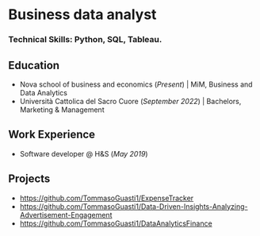 # Business data analyst

### Technical Skills: Python, SQL, Tableau.

## Education
- Nova school of business and economics (_Present_) | MiM, Business and Data Analytics
- Università Cattolica del Sacro Cuore (_September 2022_) | Bachelors, Marketing & Management

## Work Experience
- Software developer @ H&S (_May 2019_)

## Projects
- https://github.com/TommasoGuasti1/ExpenseTracker
- https://github.com/TommasoGuasti1/Data-Driven-Insights-Analyzing-Advertisement-Engagement
- https://github.com/TommasoGuasti1/DataAnalyticsFinance
